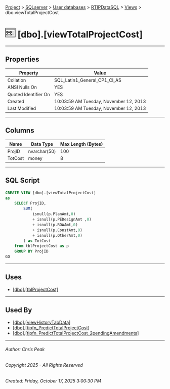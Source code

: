 #### 

[Project](../../../../index.md) > [SQLserver](../../../index.md) > [User databases](../../index.md) > [RTIPDataSQL](../index.md) > [Views](Views.md) > dbo.viewTotalProjectCost

# ![Views](../../../../Images/View32.png) [dbo].[viewTotalProjectCost]

---

## <a name="#properties"></a>Properties

| Property | Value |
|---|---|
| Collation | SQL_Latin1_General_CP1_CI_AS |
| ANSI Nulls On | YES |
| Quoted Identifier On | YES |
| Created | 10:03:59 AM Tuesday, November 12, 2013 |
| Last Modified | 10:03:59 AM Tuesday, November 12, 2013 |


---

## <a name="#columns"></a>Columns

| Name | Data Type | Max Length (Bytes) |
|---|---|---|
| ProjID | nvarchar(50) | 100 |
| TotCost | money | 8 |


---

## <a name="#sqlscript"></a>SQL Script

```sql
CREATE VIEW [dbo].[viewTotalProjectCost]
as
	SELECT ProjID, 
		SUM(
			isnull(p.PlanAmt,0)
			+ isnull(p.PEDesignAmt ,0)
			+ isnull(p.ROWAmt,0) 
			+ isnull(p.ConstAmt,0) 
			+ isnull(p.OtherAmt,0)
		) as TotCost
	from tblProjectCost as p
	GROUP BY ProjID
GO

```


---

## <a name="#uses"></a>Uses

* [[dbo].[tblProjectCost]](../Tables/dbo_tblProjectCost.md)


---

## <a name="#usedby"></a>Used By

* [[dbo].[viewHistoryTabData]](dbo_viewHistoryTabData.md)
* [[dbo].[tipfn_PredictTotalProjectCost]](../Programmability/Functions/Table-valued_Functions/dbo_tipfn_PredictTotalProjectCost.md)
* [[dbo].[tipfn_PredictTotalProjectCost_2pendingAmendments]](../Programmability/Functions/Table-valued_Functions/dbo_tipfn_PredictTotalProjectCost_2pendingAmendments.md)


---

###### Author:  Chris Peak

###### Copyright 2025 - All Rights Reserved

###### Created: Friday, October 17, 2025 3:00:30 PM

